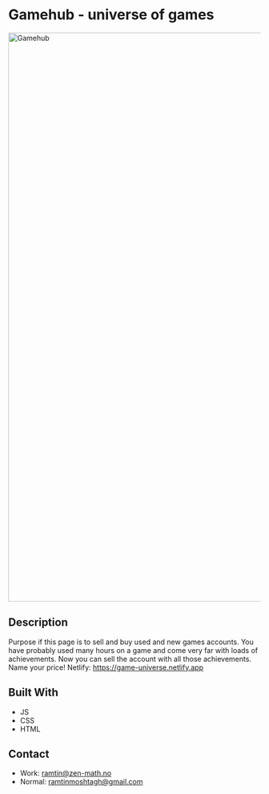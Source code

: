 # Gamehub - universe of games

<img width="1136" alt="Gamehub" src="https://user-images.githubusercontent.com/95631899/223414316-d3880c5a-dcac-4d41-89da-41f5cdd4324c.png">

## Description
Purpose if this page is to sell and buy used and new games accounts. 
You have probably used many hours on a game and come very far with loads of achievements. Now you can sell the account with all those achievements. Name your price!
Netlify: https://game-universe.netlify.app

## Built With
- JS
- CSS
- HTML

## Contact
- Work: ramtin@zen-math.no
- Normal: ramtinmoshtagh@gmail.com
